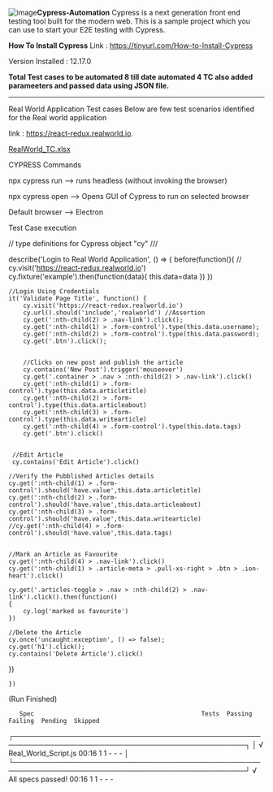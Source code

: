 ![image](https://github.com/ajayguptatech/cypress_realworld_app/assets/140374002/a5c08cec-5466-42c8-8371-4f2e0598fad5)**Cypress-Automation**
Cypress is a next generation front end testing tool built for the modern web. This is a sample project which you can use to start your E2E testing with Cypress.

**How To Install Cypress**
Link : https://tinyurl.com/How-to-Install-Cypress

Version Installed : 12.17.0

**Total Test cases to be automated 8 till date automated 4 TC also added parameeters and passed data using JSON file.**

--------------------------------------------------------------------------------------------------------------------------------------------------------------------------
Real World Application Test cases
Below are few test scenarios identified for the Real world application 

link : https://react-redux.realworld.io. 

[RealWorld_TC.xlsx](https://github.com/ajayguptatech/cypress_realworld_app/files/12193270/RealWorld_TC.xlsx)

CYPRESS Commands

npx cypress run --> runs headless (without invoking the browser)

npx cypress open --> Opens GUI of Cypress to run on selected browser 

Default browser --> Electron 

Test Case execution

// type definitions for Cypress object "cy"
/// <reference types="cypress" />


describe('Login to Real World Application', () => {
    before(function(){
     // cy.visit('https://react-redux.realworld.io')
        cy.fixture('example').then(function(data){
            this.data=data
        })
    })

    //Login Using Credentials
    it('Validate Page Title', function() {
        cy.visit('https://react-redux.realworld.io')
        cy.url().should('include','realworld') //Assertion
        cy.get(':nth-child(2) > .nav-link').click();
        cy.get(':nth-child(1) > .form-control').type(this.data.username);
        cy.get(':nth-child(2) > .form-control').type(this.data.password);
        cy.get('.btn').click();


        //Clicks on new post and publish the article
        cy.contains('New Post').trigger('mouseover')
        cy.get('.container > .nav > :nth-child(2) > .nav-link').click()
        cy.get(':nth-child(1) > .form-control').type(this.data.articletitle)
        cy.get(':nth-child(2) > .form-control').type(this.data.articleabout)
        cy.get(':nth-child(3) > .form-control').type(this.data.writearticle)
        cy.get(':nth-child(4) > .form-control').type(this.data.tags)
        cy.get('.btn').click()
  

     //Edit Article
     cy.contains('Edit Article').click()
 
    //Verify the Pubblished Articles details
    cy.get(':nth-child(1) > .form-control').should('have.value',this.data.articletitle)
    cy.get(':nth-child(2) > .form-control').should('have.value',this.data.articleabout)
    cy.get(':nth-child(3) > .form-control').should('have.value',this.data.writearticle)
    //cy.get(':nth-child(4) > .form-control').should('have.value',this.data.tags)
    

    //Mark an Article as Favourite
    cy.get(':nth-child(4) > .nav-link').click()
    cy.get(':nth-child(1) > .article-meta > .pull-xs-right > .btn > .ion-heart').click()

    cy.get('.articles-toggle > .nav > :nth-child(2) > .nav-link').click().then(function()
    {
        cy.log('marked as favourite')
    })

    //Delete the Article
    cy.once('uncaught:exception', () => false);
    cy.get('h1').click();
    cy.contains('Delete Article').click()

})


    })

  (Run Finished)


       Spec                                              Tests  Passing  Failing  Pending  Skipped  
  ┌────────────────────────────────────────────────────────────────────────────────────────────────┐
  │ √  Real_World_Script.js                     00:16        1        1        -        -        - │
  └────────────────────────────────────────────────────────────────────────────────────────────────┘
    √  All specs passed!                        00:16        1        1        -        -        -  





